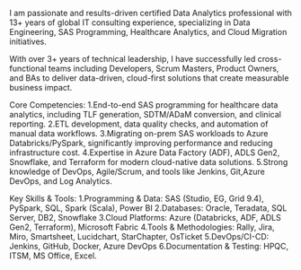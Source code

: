 I am passionate and results-driven certified Data Analytics professional with 13+ years of global IT consulting experience, specializing in Data Engineering, SAS Programming, Healthcare Analytics, and Cloud Migration initiatives.

With over 3+ years of technical leadership, I have successfully led cross-functional teams including Developers, Scrum Masters, Product Owners, and BAs to deliver data-driven, cloud-first solutions that create measurable business impact.

Core Competencies:
1.End-to-end SAS programming for healthcare data analytics, including TLF generation, SDTM/ADaM conversion, and clinical reporting.
2.ETL development, data quality checks, and automation of manual data workflows.
3.Migrating on-prem SAS workloads to Azure Databricks/PySpark, significantly improving performance and reducing infrastructure cost.
4.Expertise in Azure Data Factory (ADF), ADLS Gen2, Snowflake, and Terraform for modern cloud-native data solutions.
5.Strong knowledge of DevOps, Agile/Scrum, and tools like Jenkins, Git,Azure DevOps, and Log Analytics.

Key Skills & Tools:
1.Programming & Data: SAS (Studio, EG, Grid 9.4), PySpark, SQL, Spark (Scala), Power BI
2.Databases: Oracle, Teradata, SQL Server, DB2, Snowflake
3.Cloud Platforms: Azure (Databricks, ADF, ADLS Gen2, Terraform), Microsoft Fabric
4.Tools & Methodologies: Rally, Jira, Miro, Smartsheet, Lucidchart, StarChapter, OsTicket
5.DevOps/CI-CD: Jenkins, GitHub, Docker, Azure DevOps
6.Documentation & Testing: HPQC, ITSM, MS Office, Excel.
